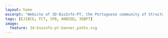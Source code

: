 ```yaml
---
layout: home
excerpt: "Website of 3D-BioInfo-PT, the Portuguese community of Structural Bioinformatics researchers"
tags: [EJIBCE, FCT, SPB, ANBIOQ, 3DBPT]
image:
  feature: 3d-bioinfo-pt-banner_paths.svg
---
```

